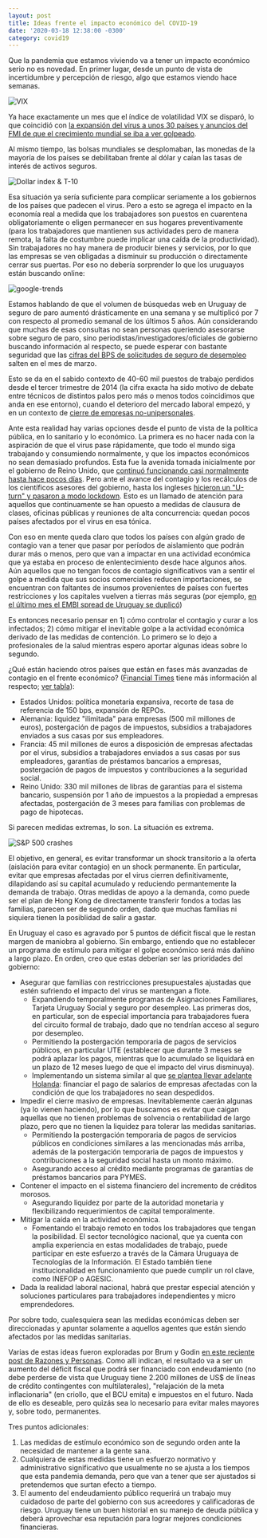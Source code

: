 ```yaml
---
layout: post
title: Ideas frente el impacto económico del COVID-19
date: '2020-03-18 12:38:00 -0300'
category: covid19
---
```


Que la pandemia que estamos viviendo va a tener un impacto económico serio no es novedad. En primer lugar, desde un punto de vista de incertidumbre y percepción de riesgo, algo que estamos viendo hace semanas.

![VIX](https://i.imgur.com/Ow5fXf7.png)

Ya hace exactamente un mes que el índice de volatilidad VIX se disparó, lo que coincidió con [la expansión del virus a unos 30 países y anuncios del FMI de que el crecimiento mundial se iba a ver golpeado](https://markets.businessinsider.com/news/stocks/stock-market-news-today-major-indexes-plunge-on-coronavirus-fear-2020-2-1028932093).

Al mismo tiempo, las bolsas mundiales se desplomaban, las monedas de la mayoría de los países se debilitaban frente al dólar y caían las tasas de interés de activos seguros.

![Dollar index & T-10](https://i.imgur.com/YuIw8r0.png)

Esa situación ya sería suficiente para complicar seriamente a los gobiernos de los países que padecen el virus. Pero a esto se agrega el impacto en la economía real a medida que los trabajadores son puestos en cuarentena obligatoriamente o eligen permanecer en sus hogares preventivamente (para los trabajadores que mantienen sus actividades pero de manera remota, la falta de costumbre puede implicar una caída de la productividad). Sin trabajadores no hay manera de producir bienes y servicios, por lo que las empresas se ven obligadas a disminuir su producción o directamente cerrar sus puertas. Por eso no debería sorprender lo que los uruguayos están buscando online:

![google-trends](https://i.imgur.com/diY1PnR.png)

Estamos hablando de que el volumen de búsquedas web en Uruguay de seguro de paro aumentó drásticamente en una semana y se multiplicó por 7 con respecto al promedio semanal de los últimos 5 años. Aún considerando que muchas de esas consultas no sean personas queriendo asesorarse sobre seguro de paro, sino periodistas/investigadores/oficiales de gobierno buscando información al respecto, se puede esperar con bastante seguridad que las [cifras del BPS de solicitudes de seguro de desempleo](https://www.bps.gub.uy/1944/indicadores-de-la-seguridad-social.html) salten en el mes de marzo.

Esto se da en el sabido contexto de 40-60 mil puestos de trabajo perdidos desde el tercer trimestre de 2014 (la cifra exacta ha sido motivo de debate entre técnicos de distintos palos pero más o menos todos coincidimos que anda en ese entorno), cuando el deterioro del mercado laboral empezó, y en un contexto de [cierre de empresas no-unipersonales](https://twitter.com/_rxavier_/status/1168648971000188928).

Ante esta realidad hay varias opciones desde el punto de vista de la política pública, en lo sanitario y lo económico. La primera es no hacer nada con la aspiración de que el virus pase rápidamente, que todo el mundo siga trabajando y consumiendo normalmente, y que los impactos económicos no sean demasiado profundos. Esta fue la avenida tomada inicialmente por el gobierno de Reino Unido, que [continuó funcionando casi normalmente hasta hace pocos días](https://www.nytimes.com/2020/03/13/world/europe/coronavirus-britain-boris-johnson.html). Pero ante el avance del contagio y los recálculos de los científicos asesores del gobierno, hasta los ingleses [hicieron un "U-turn" y pasaron a modo lockdown](https://www.theguardian.com/commentisfree/2020/mar/17/new-data-uk-government-coronavirus-pandemic-measures). Esto es un llamado de atención para aquellos que continuamente se han opuesto a medidas de clausura de clases, oficinas públicas y reuniones de alta concurrencia: quedan pocos países afectados por el virus en esa tónica.

Con eso en mente queda claro que todos los países con algún grado de contagio van a tener que pasar por períodos de aislamiento que podrán durar más o menos, pero que van a impactar en una actividad económica que ya estaba en proceso de enlentecimiento desde hace algunos años. Aún aquellos que no tengan focos de contagio significativos van a sentir el golpe a medida que sus socios comerciales reducen importaciones, se encuentran con faltantes de insumos provenientes de países con fuertes restricciones y los capitales vuelven a tierras más seguras (por ejemplo, [en el último mes el EMBI spread de Uruguay se duplicó](https://www.ambito.com/contenidos/riesgo-pais-uruguay.html))

Es entonces necesario pensar en 1) cómo controlar el contagio y curar a los infectados; 2) cómo mitigar el inevitable golpe a la actividad económica derivado de las medidas de contención. Lo primero se lo dejo a profesionales de la salud mientras espero aportar algunas ideas sobre lo segundo.

¿Qué están haciendo otros países que están en fases más avanzadas de contagio en el frente económico? ([Financial Times](https://www.ft.com/content/26af5520-6793-11ea-800d-da70cff6e4d3) tiene más información al respecto; [ver tabla](https://i.imgur.com/Prj7rrh.png)):
* Estados Unidos: política monetaria expansiva, recorte de tasa de referencia de 150 bps, expansión de REPOs.
* Alemania: liquidez "ilimitada" para empresas (500 mil millones de euros), postergación de pagos de impuestos, subsidios a trabajadores enviados a sus casas por sus empleadores.
* Francia: 45 mil millones de euros a disposición de empresas afectadas por el virus, subsidios a trabajadores enviados a sus casas por sus empleadores, garantías de préstamos bancarios a empresas, postergación de pagos de impuestos y contribuciones a la seguridad social.
* Reino Unido: 330 mil millones de libras de garantías para el sistema bancario, suspensión por 1 año de impuestos a la propiedad a empresas afectadas, postergación de 3 meses para familias con problemas de pago de hipotecas.

Si parecen medidas extremas, lo son. La situación es extrema.

![S&P 500 crashes](https://preview.redd.it/n694m46dkhm41.jpg?width=960&crop=smart&auto=webp&s=81867ae633e80cab1d0e6013b6c654d7ceb2e530)

El objetivo, en general, es evitar transformar un shock transitorio a la oferta (aislación para evitar contagio) en un shock permanente. En particular, evitar que empresas afectadas por el virus cierren definitivamente, dilapidando así su capital acumulado y reduciendo permantemente la demanda de trabajo. Otras medidas de apoyo a la demanda, como puede ser el plan de Hong Kong de directamente transferir fondos a todas las familias, parecen ser de segundo orden, dado que muchas familias ni siquiera tienen la posiblidad de salir a gastar.

En Uruguay el caso es agravado por 5 puntos de déficit fiscal que le restan margen de maniobra al gobierno. Sin embargo, entiendo que no establecer un programa de estímulo para mitigar el golpe económico será más dañino a largo plazo. En orden, creo que estas deberían ser las prioridades del gobierno:

* Asegurar que familias con restricciones presupuestales ajustadas que estén sufriendo el impacto del virus se mantengan a flote.
  * Expandiendo temporalmente programas de Asignaciones Familiares, Tarjeta Uruguay Social y seguro por desempleo. Las primeras dos, en particular, son de especial importancia para trabajadores fuera del circuito formal de trabajo, dado que no tendrían acceso al seguro por desempleo.
  * Permitiendo la postergación temporaria de pagos de servicios públicos, en particular UTE (establecer que durante 3 meses se podrá aplazar los pagos, mientras que lo acumulado se liquidará en un plazo de 12 meses luego de que el impacto del virus disminuya).
  * Implementando un sistema similar al que [se plantea llevar adelante Holanda](https://twitter.com/_basjacobs/status/1239989762926227467): financiar el pago de salarios de empresas afectadas con la condición de que los trabajadores no sean despedidos.
* Impedir el cierre masivo de empresas. Inevitablemente caerán algunas (ya lo vienen haciendo), por lo que buscamos es evitar que caigan aquellas que no tienen problemas de solvencia o rentabilidad de largo plazo, pero que no tienen la liquidez para tolerar las medidas sanitarias.
  * Permitiendo la postergación temporaria de pagos de servicios públicos en condiciones similares a las mencionadas más arriba, además de la postergación temporaria de pagos de impuestos y contribuciones a la seguridad social hasta un monto máximo.
  * Asegurando acceso al crédito mediante programas de garantías de préstamos bancarios para PYMES.
* Contener el impacto en el sistema financiero del incremento de créditos morosos.
  * Asegurando liquidez por parte de la autoridad monetaria y flexibilizando requerimientos de capital temporalmente.
* Mitigar la caída en la actividad económica.
  * Fomentando el trabajo remoto en todos los trabajadores que tengan la posibilidad. El sector tecnológico nacional, que ya cuenta con amplia experiencia en estas modalidades de trabajo, puede participar en este esfuerzo a través de la Cámara Uruguaya de Tecnologías de la Información. El Estado también tiene institucionalidad en funcionamiento que puede cumplir un rol clave, como INEFOP o AGESIC.
* Dada la realidad laboral nacional, habrá que prestar especial atención y soluciones particulares para trabajadores independientes y micro emprendedores.

Por sobre todo, cualesquiera sean las medidas económicas deben ser direccionadas y apuntar solamente a aquellos agentes que están siendo afectados por las medidas sanitarias.
  
Varias de estas ideas fueron exploradas por Brum y Godin [en este reciente post de Razones y Personas](http://www.razonesypersonas.com/2020/03/lo-importante-no-es-el-color-del-gato.html). Como allí indican, el resultado va a ser un aumento del déficit fiscal que podrá ser financiado con endeudamiento (no debe perderse de vista que Uruguay tiene 2.200 millones de US$ de líneas de crédito contingentes con multilaterales), "relajación de la meta inflacionaria" (en criollo, que el BCU emita) e impuestos en el futuro. Nada de ello es deseable, pero quizás sea lo necesario para evitar males mayores y, sobre todo, permanentes.
 
Tres puntos adicionales: 
1) Las medidas de estímulo económico son de segundo orden ante la necesidad de mantener a la gente sana.
2) Cualquiera de estas medidas tiene un esfuerzo normativo y administrativo significativo que usualmente no se ajusta a los tiempos que esta pandemia demanda, pero que van a tener que ser ajustados si pretendemos que surtan efecto a tiempo.
3) El aumento del endeudamiento público requerirá un trabajo muy cuidadoso de parte del gobierno con sus acreedores y calificadoras de riesgo. Uruguay tiene un buen historial en su manejo de deuda pública y deberá aprovechar esa reputación para lograr mejores condiciones financieras.
